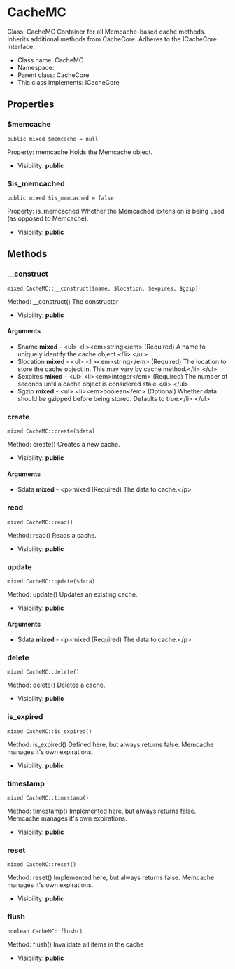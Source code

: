 CacheMC
===============

Class: CacheMC
Container for all Memcache-based cache methods. Inherits additional methods
from CacheCore. Adheres to the ICacheCore interface.




* Class name: CacheMC
* Namespace: 
* Parent class: CacheCore
* This class implements: ICacheCore




Properties
----------


### $memcache

    public mixed $memcache = null

Property: memcache
	Holds the Memcache object.



* Visibility: **public**


### $is_memcached

    public mixed $is_memcached = false

Property: is_memcached
	Whether the Memcached extension is being used (as opposed to Memcache).



* Visibility: **public**


Methods
-------


### __construct

    mixed CacheMC::__construct($name, $location, $expires, $gzip)

Method: __construct()
	The constructor



* Visibility: **public**


#### Arguments
* $name **mixed** - &lt;ul&gt;
&lt;li&gt;&lt;em&gt;string&lt;/em&gt; (Required) A name to uniquely identify the cache object.&lt;/li&gt;
&lt;/ul&gt;
* $location **mixed** - &lt;ul&gt;
&lt;li&gt;&lt;em&gt;string&lt;/em&gt; (Required) The location to store the cache object in. This may vary by cache method.&lt;/li&gt;
&lt;/ul&gt;
* $expires **mixed** - &lt;ul&gt;
&lt;li&gt;&lt;em&gt;integer&lt;/em&gt; (Required) The number of seconds until a cache object is considered stale.&lt;/li&gt;
&lt;/ul&gt;
* $gzip **mixed** - &lt;ul&gt;
&lt;li&gt;&lt;em&gt;boolean&lt;/em&gt; (Optional) Whether data should be gzipped before being stored. Defaults to true.&lt;/li&gt;
&lt;/ul&gt;



### create

    mixed CacheMC::create($data)

Method: create()
	Creates a new cache.



* Visibility: **public**


#### Arguments
* $data **mixed** - &lt;p&gt;mixed (Required) The data to cache.&lt;/p&gt;



### read

    mixed CacheMC::read()

Method: read()
	Reads a cache.



* Visibility: **public**




### update

    mixed CacheMC::update($data)

Method: update()
	Updates an existing cache.



* Visibility: **public**


#### Arguments
* $data **mixed** - &lt;p&gt;mixed (Required) The data to cache.&lt;/p&gt;



### delete

    mixed CacheMC::delete()

Method: delete()
	Deletes a cache.



* Visibility: **public**




### is_expired

    mixed CacheMC::is_expired()

Method: is_expired()
	Defined here, but always returns false. Memcache manages it's own expirations.



* Visibility: **public**




### timestamp

    mixed CacheMC::timestamp()

Method: timestamp()
	Implemented here, but always returns false. Memcache manages it's own expirations.



* Visibility: **public**




### reset

    mixed CacheMC::reset()

Method: reset()
	Implemented here, but always returns false. Memcache manages it's own expirations.



* Visibility: **public**




### flush

    boolean CacheMC::flush()

Method: flush()
 Invalidate all items in the cache



* Visibility: **public**



